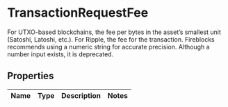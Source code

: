 

# TransactionRequestFee

For UTXO-based blockchains, the fee per bytes in the asset’s smallest unit (Satoshi, Latoshi, etc.).  For Ripple, the fee for the transaction. Fireblocks recommends using a numeric string for accurate precision. Although a number input exists, it is deprecated.

## Properties

| Name | Type | Description | Notes |
|------------ | ------------- | ------------- | -------------|



